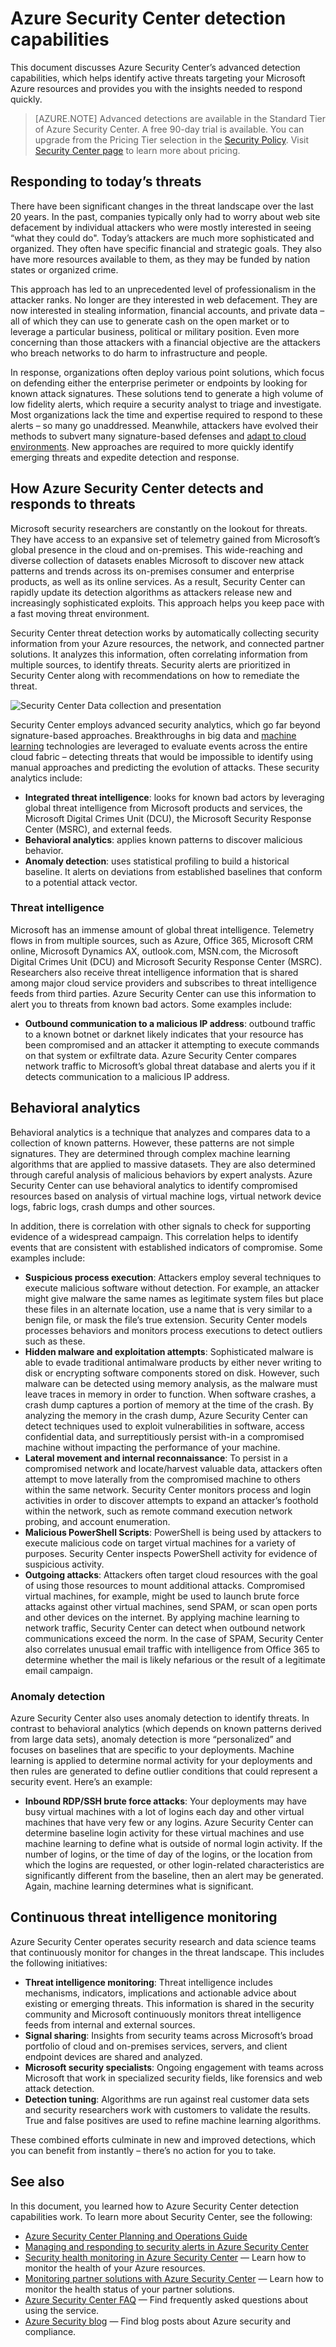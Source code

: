 <properties
   pageTitle="Detection capabilities in Azure Security Center | Microsoft Azure"
   description="This document helps you to understand how Azure Security Center detection capabilities work."
   services="security-center"
   documentationCenter="na"
   authors="YuriDio"
   manager="swadhwa"
   editor=""/>

<tags
   ms.service="security-center"
   ms.topic="hero-article"
   ms.devlang="na"
   ms.tgt_pltfrm="na"
   ms.workload="na"
   ms.date="08/25/2016"
   ms.author="yurid"/>

# Azure Security Center detection capabilities
This document discusses Azure Security Center’s advanced detection capabilities, which helps identify active threats targeting your Microsoft Azure resources and provides you with the insights needed to respond quickly.

> [AZURE.NOTE] Advanced detections are available in the Standard Tier of Azure Security Center. A free 90-day trial is available. You can upgrade from the Pricing Tier selection in the [Security Policy](security-center-policies.md). Visit [Security Center page](https://azure.microsoft.com/pricing/details/security-center/) to learn more about pricing. 


## Responding to today’s threats
There have been significant changes in the threat landscape over the last 20 years. In the past, companies typically only had to worry about web site defacement by individual attackers who were mostly interested in seeing “what they could do". Today’s attackers are much more sophisticated and organized. They often have specific financial and strategic goals. They also have more resources available to them, as they may be funded by nation states or organized crime.

This approach has led to an unprecedented level of professionalism in the attacker ranks. No longer are they interested in web defacement. They are now interested in stealing information, financial accounts, and private data – all of which they can use to generate cash on the open market or to leverage a particular business, political or military position. Even more concerning than those attackers with a financial objective are the attackers who breach networks to do harm to infrastructure and people.

In response, organizations often deploy various point solutions, which focus on defending either the enterprise perimeter or endpoints by looking for known attack signatures. These solutions tend to generate a high volume of low fidelity alerts, which require a security analyst to triage and investigate. Most organizations lack the time and expertise required to respond to these alerts – so many go unaddressed.  Meanwhile, attackers have evolved their methods to subvert many signature-based defenses and [adapt to cloud environments](https://azure.microsoft.com/blog/detecting-threats-with-azure-security-center/). New approaches are required to more quickly identify emerging threats and expedite detection and response. 

## How Azure Security Center detects and responds to threats

Microsoft security researchers are constantly on the lookout for threats. They have access to an expansive set of telemetry gained from Microsoft’s global presence in the cloud and on-premises. This wide-reaching and diverse collection of datasets enables Microsoft to discover new attack patterns and trends across its on-premises consumer and enterprise products, as well as its online services. As a result, Security Center can rapidly update its detection algorithms as attackers release new and increasingly sophisticated exploits. This approach helps you keep pace with a fast moving threat environment. 

Security Center threat detection works by automatically collecting security information from your Azure resources, the network, and connected partner solutions. It analyzes this information, often correlating information from multiple sources, to identify threats. Security alerts are prioritized in Security Center along with recommendations on how to remediate the threat.

![Security Center Data collection and presentation](./media/security-center-detection-capabilities/security-center-detection-capabilities-fig1.png)

Security Center employs advanced security analytics, which go far beyond signature-based approaches. Breakthroughs in big data and [machine learning](https://azure.microsoft.com/blog/machine-learning-in-azure-security-center/) technologies are leveraged to evaluate events across the entire cloud fabric – detecting threats that would be impossible to identify using manual approaches and predicting the evolution of attacks. These security analytics include: 

- **Integrated threat intelligence**: looks for known bad actors by leveraging global threat intelligence from Microsoft products and services, the Microsoft Digital Crimes Unit (DCU), the Microsoft Security Response Center (MSRC), and external feeds.
- **Behavioral analytics**: applies known patterns to discover malicious behavior. 
- **Anomaly detection**: uses statistical profiling to build a historical baseline. It alerts on deviations from established baselines that conform to a potential attack vector.


### Threat intelligence
Microsoft has an immense amount of global threat intelligence. Telemetry flows in from multiple sources, such as Azure, Office 365, Microsoft CRM online, Microsoft Dynamics AX, outlook.com, MSN.com, the Microsoft Digital Crimes Unit (DCU) and Microsoft Security Response Center (MSRC). Researchers also receive threat intelligence information that is shared among major cloud service providers and subscribes to threat intelligence feeds from third parties. Azure Security Center can use this information to alert you to threats from known bad actors. Some examples include:

- **Outbound communication to a malicious IP address**: outbound traffic to a known botnet or darknet likely indicates that your resource has been compromised and an attacker it attempting to execute commands on that system or exfiltrate data. Azure Security Center compares network traffic to Microsoft’s global threat database and alerts you if it detects communication to a malicious IP address.

## Behavioral analytics

Behavioral analytics is a technique that analyzes and compares data to a collection of known patterns. However, these patterns are not simple signatures. They are determined through complex machine learning algorithms that are applied to massive datasets. They are also determined through careful analysis of malicious behaviors by expert analysts. Azure Security Center can use behavioral analytics to identify compromised resources based on analysis of virtual machine logs, virtual network device logs, fabric logs, crash dumps and other sources. 

In addition, there is correlation with other signals to check for supporting evidence of a widespread campaign. This correlation helps to identify events that are consistent with established indicators of compromise. Some examples include:

- **Suspicious process execution**: Attackers employ several techniques to execute malicious software without detection. For example, an attacker might give malware the same names as legitimate system files but place these files in an alternate location, use a name that is very similar to a benign file, or mask the file’s true extension. Security Center models processes behaviors and monitors process executions to detect outliers such as these.  
- **Hidden malware and exploitation attempts**: Sophisticated malware is able to evade traditional antimalware products by either never writing to disk or encrypting software components stored on disk.  However, such malware can be detected using memory analysis, as the malware must leave traces in memory in order to function. When software crashes, a crash dump captures a portion of memory at the time of the crash.  By analyzing the memory in the crash dump, Azure Security Center can detect techniques used to exploit vulnerabilities in software, access confidential data, and surreptitiously persist with-in a compromised machine without impacting the performance of your machine.
- **Lateral movement and internal reconnaissance**: To persist in a compromised network and locate/harvest valuable data, attackers often attempt to move laterally from the compromised machine to others within the same network. Security Center monitors process and login activities in order to discover attempts to expand an attacker’s foothold within the network, such as remote command execution network probing, and account enumeration.
- **Malicious PowerShell Scripts**: PowerShell is being used by attackers to execute malicious code on target virtual machines for a variety of purposes. Security Center inspects PowerShell activity for evidence of suspicious activity. 
- **Outgoing attacks**: Attackers often target cloud resources with the goal of using those resources to mount additional attacks. Compromised virtual machines, for example, might be used to launch brute force attacks against other virtual machines, send SPAM, or scan open ports and other devices on the internet. By applying machine learning to network traffic, Security Center can detect when outbound network communications exceed the norm. In the case of SPAM, Security Center also correlates unusual email traffic with intelligence from Office 365 to determine whether the mail is likely nefarious or the result of a legitimate email campaign.  

### Anomaly detection

Azure Security Center also uses anomaly detection to identify threats. In contrast to behavioral analytics (which depends on known patterns derived from large data sets), anomaly detection is more “personalized” and focuses on baselines that are specific to your deployments. Machine learning is applied to determine normal activity for your deployments and then rules are generated to define outlier conditions that could represent a security event. Here’s an example:

- **Inbound RDP/SSH brute force attacks**: Your deployments may have busy virtual machines with a lot of logins each day and other virtual machines that have very few or any logins. Azure Security Center can determine baseline login activity for these virtual machines and use machine learning to define what is outside of normal login activity. If the number of logins, or the time of day of the logins, or the location from which the logins are requested, or other login-related characteristics are significantly different from the baseline, then an alert may be generated. Again, machine learning determines what is significant.

## Continuous threat intelligence monitoring

Azure Security Center operates security research and data science teams that continuously monitor for changes in the threat landscape. This includes the following initiatives:

- **Threat intelligence monitoring**: Threat intelligence includes mechanisms, indicators, implications and actionable advice about existing or emerging threats. This information is shared in the security community and Microsoft continuously monitors threat intelligence feeds from internal and external sources.
- **Signal sharing**: Insights from security teams across Microsoft’s broad portfolio of cloud and on-premises services, servers, and client endpoint devices are shared and analyzed. 
- **Microsoft security specialists**: Ongoing engagement with teams across Microsoft that work in specialized security fields, like forensics and web attack detection.
- **Detection tuning**: Algorithms are run against real customer data sets and security researchers work with customers to validate the results. True and false positives are used to refine machine learning algorithms.

These combined efforts culminate in new and improved detections, which you can benefit from instantly – there’s no action for you to take.

## See also
In this document, you learned how to Azure Security Center detection capabilities work. To learn more about Security Center, see the following:

- [Azure Security Center Planning and Operations Guide](security-center-planning-and-operations-guide.md)
- [Managing and responding to security alerts in Azure Security Center](security-center-managing-and-responding-alerts.md)
- [Security health monitoring in Azure Security Center](security-center-monitoring.md) — Learn how to monitor the health of your Azure resources.
- [Monitoring partner solutions with Azure Security Center](security-center-partner-solutions.md) — Learn how to monitor the health status of your partner solutions.
- [Azure Security Center FAQ](security-center-faq.md) — Find frequently asked questions about using the service.
- [Azure Security blog](http://blogs.msdn.com/b/azuresecurity/) — Find blog posts about Azure security and compliance.
